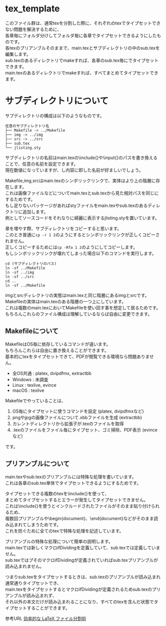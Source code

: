 # tex_template

このファイル群は、通常texを分割した際に、それぞれのtexでタイプセットできない問題を解決するために、  
各章毎にフォルダ分けしてフォルダ毎に各章でタイプセットできるようにしたものです。  
各texのプリアンブルそのままで、main.texとサブディレクトリの中のsub.texを編集します。  
sub.texのあるディレクトリでmakeすれば、各章のsub.tex毎にでタイプセットできます。  
main.texのあるディレクトリでmakeすれば、すべてまとめてタイプセットできます。  


# サブディレクトリについて
サブディレクトリの構成は以下のようなものです。

    任意のサブディレクトリ名
    ├── Makefile -> ../Makefile
    ├── img -> ../img
    ├── src -> ../src
    ├── sub.tex
    └── jlisting.sty

サブディレクトリの名前はmain.texの\include{}や\input{}のパスを書き換えることで、任意の名前を設定できます。  
現在数値になっていますが、し内容に即した名前が好ましいでしょう。

Makefile,img,srcはmain.texのシンボリックリンクで、実体はより上の階層に存在します。  
これは画像ファイルなどについてmain.texとsub.texから見た相対パスを同じにするためです。  
もし足りないパッケージがあればstyファイルをmain.texやsub.texのあるディレクトリに追加します。  
例としてソースコードをそれなりに綺麗に表示するjlisting.styを置いています。  

章を増やす際、サブディレクトリをコピーすると思います。  
このとき普通に`cp -r 1 2`のようにするとシンボリックリンクが正しくコピーされません。  
正しくコピーするためには`cp -Rfa 1 2`のようにしてコピーします。  
もしシンボリックリンクが壊れてしまった場合以下のコマンドを実行します。  

    cd (サブディレクトリのパス)
    ln -sf ../Makefile
    ln -sf ../img
    ln -sf ../src
    cd ..
    ln -sf ../Makefile

imgとsrcディレクトリの実態はmain.texと同じ階層にあるimgとsrcです。  
Makefileの実体はmain.texのある階層の一つ上にしています。  
これは複数のmain.texにおいてMakefileを使い回す事を想定して居るためです。  
もちろんこれらのファイル構成は理解しているならば自由に変更できます。  


## Makefileについて
MakefileはOS毎に依存しているコマンドが違います。  
もちろんこれらは自由に置き換えることができます。  
基本的にtexをタイプセットできて、PDFが閲覧できる環境なら問題ありません。  
 - 全OS共通 : platex, dvipdfmx, extractbb
 - Windows : 未調査
 - Linux : texlive, evince
 - macOS : texlive

Makefileでやっていることは、
1.	OS毎にタイプセットに使うコマンドを設定 (platex, dvipdfmxなど)
2.	pngやjpgの画像ファイルについて.xbbファイルを生成 (extractbb)
3.	カレントディレクトリから拡張子が.texのファイルを取得
4.	.texのファイルをファイル毎にタイプセット、ゴミ掃除、PDF表示 (evinceなど)

です。


## プリアンブルについて
main.texやsub.texのプリアンブルには特殊な処理を書いています。  
これは各章のsub.tex単体でタイプセットできるようにするためです。  

タイプセットできる複数のtexを\include{}を使って、  
まとめてタイプセットするとエラーが発生してタイプセットできません。  
これは\include{}を使うとインクルードされたファイルがそのまま貼り付けられるため、  
複数回プリアンブルや\begin{document}、\end{document}などがそのまま読み込まれてしまうためです。  
これを防ぐために全てのtexで特殊な処理を記述しています。

プリアンブルの特殊な処理について簡単の説明します。  
main.texでは新しくマクロifDividingを定義していて、sub.texでは定義していません。  
sub.texではプそのマクロifDividingが定義されていればsub.texプリアンブルが読み込まれません。   

つまりsub.texをタイプセットするときは、sub.texのプリアンブルが読み込まれ通常通りタイプセットでき、  
main.texをタイプセットするとマクロifDividingが定義されるためsub.texのプリアンブルが読み込まれず、  
それ以外の本文だけが読み込まれることになり、すべてのtexを含んだ状態でタイプセットすることができます。  

参考URL
[効率的な LaTeX ファイル分割術](https://qiita.com/wtsnjp/items/6ba3b8e12514d8a3bd41)



